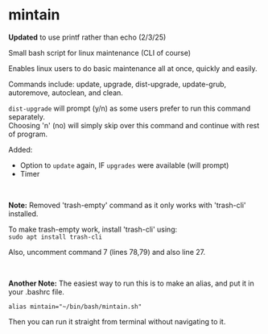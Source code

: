 # mintain  

**Updated** to use printf rather than echo  (2/3/25)   

Small bash script for linux maintenance  (CLI of course)

Enables linux users to do basic maintenance all at once, quickly and easily.

Commands include: update, upgrade, dist-upgrade, update-grub, autoremove, autoclean, and clean.

`dist-upgrade` will prompt (y/n) as some users prefer to run this command separately.  
Choosing 'n' (no) will simply skip over this command and continue with rest of program.  

Added:  
  * Option to `update` again, IF `upgrades` were available (will prompt)  
  * Timer  
  
 <br>
   
   **Note:** Removed 'trash-empty' command as it only works with 'trash-cli' installed.  
     
   To make trash-empty work, install 'trash-cli' using:  
   ```sudo apt install trash-cli```    
   
   Also, uncomment command 7 (lines 78,79) and also line 27. 
   
   <br>
   
   **Another Note:** The easiest way to run this is to make an alias, and put it in your .bashrc file.
   
   `alias mintain="~/bin/bash/mintain.sh"`  
   
   Then you can run it straight from terminal without navigating to it.
   
   
         
         
